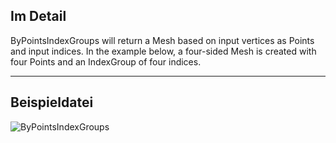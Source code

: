 ## Im Detail
ByPointsIndexGroups will return a Mesh based on input vertices as Points and input indices. In the example below, a four-sided Mesh is created with four Points and an IndexGroup of four indices.
___
## Beispieldatei

![ByPointsIndexGroups](./Autodesk.DesignScript.Geometry.Mesh.ByPointsIndexGroups_img.png)

